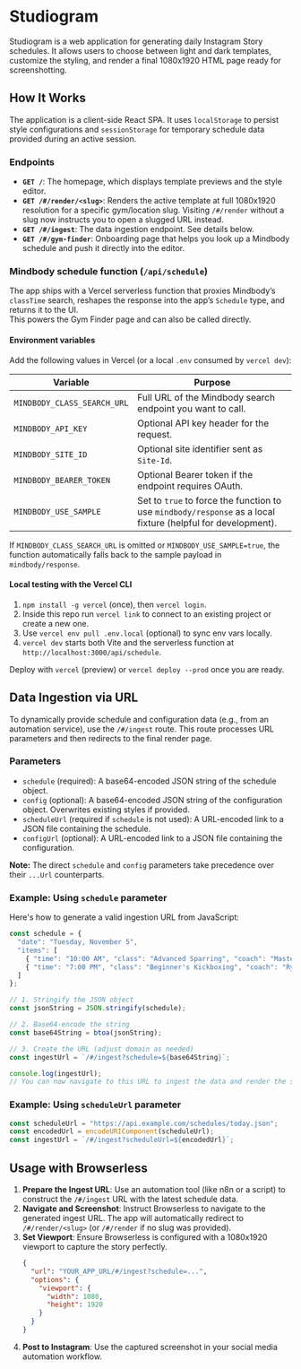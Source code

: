# Studiogram

Studiogram is a web application for generating daily Instagram Story schedules. It allows users to choose between light and dark templates, customize the styling, and render a final 1080x1920 HTML page ready for screenshotting.

## How It Works

The application is a client-side React SPA. It uses `localStorage` to persist style configurations and `sessionStorage` for temporary schedule data provided during an active session.

### Endpoints

-   **`GET /`**: The homepage, which displays template previews and the style editor.
-   **`GET /#/render/<slug>`**: Renders the active template at full 1080x1920 resolution for a specific gym/location slug. Visiting `/#/render` without a slug now instructs you to open a slugged URL instead.
-   **`GET /#/ingest`**: The data ingestion endpoint. See details below.
-   **`GET /#/gym-finder`**: Onboarding page that helps you look up a Mindbody schedule and push it directly into the editor.

### Mindbody schedule function (`/api/schedule`)

The app ships with a Vercel serverless function that proxies Mindbody’s `classTime` search, reshapes the response into the app’s `Schedule` type, and returns it to the UI.  
This powers the Gym Finder page and can also be called directly.

#### Environment variables

Add the following values in Vercel (or a local `.env` consumed by `vercel dev`):

| Variable | Purpose |
| --- | --- |
| `MINDBODY_CLASS_SEARCH_URL` | Full URL of the Mindbody search endpoint you want to call. |
| `MINDBODY_API_KEY` | Optional API key header for the request. |
| `MINDBODY_SITE_ID` | Optional site identifier sent as `Site-Id`. |
| `MINDBODY_BEARER_TOKEN` | Optional Bearer token if the endpoint requires OAuth. |
| `MINDBODY_USE_SAMPLE` | Set to `true` to force the function to use `mindbody/response` as a local fixture (helpful for development). |

If `MINDBODY_CLASS_SEARCH_URL` is omitted or `MINDBODY_USE_SAMPLE=true`, the function automatically falls back to the sample payload in `mindbody/response`.

#### Local testing with the Vercel CLI

1. `npm install -g vercel` (once), then `vercel login`.
2. Inside this repo run `vercel link` to connect to an existing project or create a new one.
3. Use `vercel env pull .env.local` (optional) to sync env vars locally.
4. `vercel dev` starts both Vite and the serverless function at `http://localhost:3000/api/schedule`.

Deploy with `vercel` (preview) or `vercel deploy --prod` once you are ready.

## Data Ingestion via URL

To dynamically provide schedule and configuration data (e.g., from an automation service), use the `/#/ingest` route. This route processes URL parameters and then redirects to the final render page.

### Parameters

-   `schedule` (required): A base64-encoded JSON string of the schedule object.
-   `config` (optional): A base64-encoded JSON string of the configuration object. Overwrites existing styles if provided.
-   `scheduleUrl` (required if `schedule` is not used): A URL-encoded link to a JSON file containing the schedule.
-   `configUrl` (optional): A URL-encoded link to a JSON file containing the configuration.

**Note:** The direct `schedule` and `config` parameters take precedence over their `...Url` counterparts.

### Example: Using `schedule` parameter

Here's how to generate a valid ingestion URL from JavaScript:

```javascript
const schedule = {
  "date": "Tuesday, November 5",
  "items": [
    { "time": "10:00 AM", "class": "Advanced Sparring", "coach": "Master Ken" },
    { "time": "7:00 PM", "class": "Beginner's Kickboxing", "coach": "Ryu" }
  ]
};

// 1. Stringify the JSON object
const jsonString = JSON.stringify(schedule);

// 2. Base64-encode the string
const base64String = btoa(jsonString);

// 3. Create the URL (adjust domain as needed)
const ingestUrl = `/#/ingest?schedule=${base64String}`;

console.log(ingestUrl);
// You can now navigate to this URL to ingest the data and render the story.
```

### Example: Using `scheduleUrl` parameter

```javascript
const scheduleUrl = "https://api.example.com/schedules/today.json";
const encodedUrl = encodeURIComponent(scheduleUrl);
const ingestUrl = `/#/ingest?scheduleUrl=${encodedUrl}`;
```

## Usage with Browserless

1.  **Prepare the Ingest URL**: Use an automation tool (like n8n or a script) to construct the `/#/ingest` URL with the latest schedule data.
2.  **Navigate and Screenshot**: Instruct Browserless to navigate to the generated ingest URL. The app will automatically redirect to `/#/render/<slug>` (or `/#/render` if no slug was provided).
3.  **Set Viewport**: Ensure Browserless is configured with a 1080x1920 viewport to capture the story perfectly.
    ```json
    {
      "url": "YOUR_APP_URL/#/ingest?schedule=...",
      "options": {
        "viewport": {
          "width": 1080,
          "height": 1920
        }
      }
    }
    ```
4.  **Post to Instagram**: Use the captured screenshot in your social media automation workflow.
